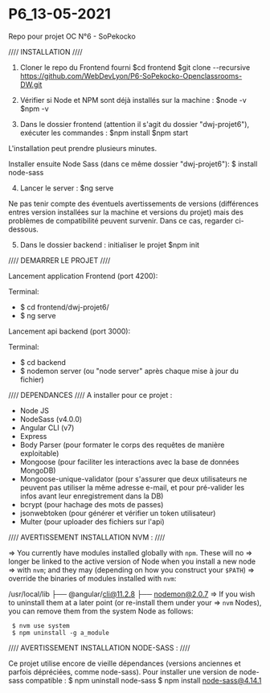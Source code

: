 # P6_13-05-2021
Repo pour projet OC N°6 - SoPekocko


//// INSTALLATION ////

1) Cloner le repo du Frontend fourni
    $cd frontend
    $git clone --recursive https://github.com/WebDevLyon/P6-SoPekocko-Openclassrooms-DW.git


2) Vérifier si Node et NPM sont déjà installés sur la machine :
    $node -v
    $npm -v

3) Dans le dossier frontend (attention il s'agit du dossier "dwj-projet6"), exécuter les commandes :
    $npm install
    $npm start

L'installation peut prendre plusieurs minutes.

Installer ensuite Node Sass (dans ce même dossier "dwj-projet6"): 
$ install node-sass 


4) Lancer le server :
    $ng serve

Ne pas tenir compte des éventuels avertissements de versions (différences entres version installées sur la machine et versions du projet) mais des problèmes de compatibilité peuvent survenir. Dans ce cas, regarder ci-dessous.


5) Dans le dossier backend : initialiser le projet
    $npm init



//// DEMARRER LE PROJET ////

Lancement application Frontend (port 4200):

Terminal:
- $ cd frontend/dwj-projet6/
- $ ng serve


Lancement api backend (port 3000):

Terminal:
- $ cd backend
- $ nodemon server (ou "node server" après chaque mise à jour du fichier)




//// DEPENDANCES ////
A installer pour ce projet :

- Node JS
- NodeSass (v4.0.0)
- Angular CLI (v7)
- Express
- Body Parser (pour formater le corps des requêtes de manière exploitable)
- Mongoose (pour faciliter les interactions avec la base de données MongoDB)
- Mongoose-unique-validator (pour s'assurer que deux utilisateurs ne peuvent pas utiliser la même adresse e-mail, et pour pré-valider les infos avant leur enregistrement dans la DB)
- bcrypt (pour hachage des mots de passes)
- jsonwebtoken (pour générer et vérifier un token utilisateur)
- Multer (pour uploader des fichiers sur l'api)







//// AVERTISSEMENT INSTALLATION NVM : ////

=> You currently have modules installed globally with `npm`. These will no
=> longer be linked to the active version of Node when you install a new node
=> with `nvm`; and they may (depending on how you construct your `$PATH`)
=> override the binaries of modules installed with `nvm`:

/usr/local/lib
├── @angular/cli@11.2.8
├── nodemon@2.0.7
=> If you wish to uninstall them at a later point (or re-install them under your
=> `nvm` Nodes), you can remove them from the system Node as follows:

     $ nvm use system
     $ npm uninstall -g a_module




//// AVERTISSEMENT INSTALLATION NODE-SASS : ////

Ce projet utilise encore de vieille dépendances (versions anciennes et parfois dépréciées, comme node-sass).
Pour installer une version de node-sass compatible :
$ npm uninstall node-sass
$ npm install node-sass@4.14.1